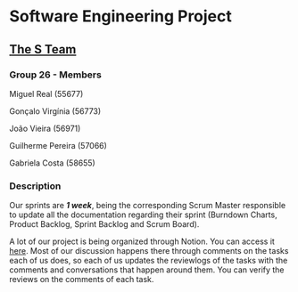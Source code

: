 # Software Engineering Project

## [The S Team](https://perpetual-catshark-375.notion.site/The-S-hina-Team-65ed77aebec945d0864a6c74a7e1a34b)

### Group 26 - Members

Miguel Real (55677)

Gonçalo Virgínia (56773)

João Vieira (56971)

Guilherme Pereira (57066)

Gabriela Costa (58655)


### Description 

Our sprints are **_1 week_**, being the corresponding Scrum Master responsible to update all the documentation regarding their sprint (Burndown Charts, Product Backlog, Sprint Backlog and Scrum Board).

A lot of our project is being organized through Notion. You can access it [here](https://perpetual-catshark-375.notion.site/The-S-hina-Team-65ed77aebec945d0864a6c74a7e1a34b).
Most of our discussion happens there through comments on the tasks each of us does, so each of us updates the reviewlogs of the tasks with the comments and conversations that happen around them. You can verify the reviews on the comments of each task.

